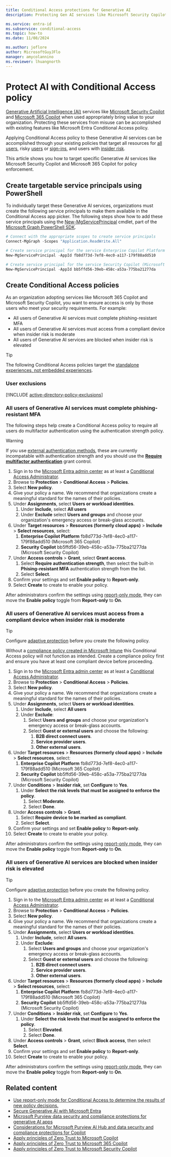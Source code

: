 ```yaml
---
title: Conditional Access protections for Generative AI
description: Protecting Gen AI services like Microsoft Security Copilot and Microsoft 365 Copilot with Conditional Access

ms.service: entra-id
ms.subservice: conditional-access
ms.topic: how-to
ms.date: 11/08/2024

ms.author: joflore
author: MicrosoftGuyJFlo
manager: amycolannino
ms.reviewer: lhuangnorth
---
```

# Protect AI with Conditional Access policy

[Generative Artificial Intelligence (AI)](/ai/playbook/technology-guidance/generative-ai/) services like [Microsoft Security Copilot](/copilot/security/microsoft-security-copilot) and [Microsoft 365 Copilot](/copilot/microsoft-365/) when used appropriately bring value to your organization. Protecting these services from misuse can be accomplished with existing features like Microsoft Entra Conditional Access policy.

Applying Conditional Access policy to these Generative AI services can be accomplished through your existing policies that target all resources for [all users](policy-all-users-mfa-strength.md), risky [users](policy-risk-based-user.md) or [sign-ins](policy-risk-based-sign-in.md), and users with [insider risk](policy-risk-based-insider-block.md). 

This article shows you how to target specific Generative AI services like Microsoft Security Copilot and Microsoft 365 Copilot for policy enforcement.

## Create targetable service principals using PowerShell

To individually target these Generative AI services, organizations must create the following service principals to make them available in the Conditional Access app picker. The following steps show how to add these service principals using the [New-MgServicePrincipal](/powershell/module/microsoft.graph.applications/new-mgserviceprincipal) cmdlet, part of the [Microsoft Graph PowerShell SDK](/powershell/microsoftgraph/installation).

```PowerShell
# Connect with the appropriate scopes to create service principals
Connect-MgGraph -Scopes "Application.ReadWrite.All"

# Create service principal for the service Enterprise Copilot Platform (Microsoft 365 Copilot)
New-MgServicePrincipal -AppId fb8d773d-7ef8-4ec0-a117-179f88add510

# Create service principal for the service Security Copilot (Microsoft Security Copilot) 
New-MgServicePrincipal -AppId bb5ffd56-39eb-458c-a53a-775ba21277da
```

## Create Conditional Access policies

As an organization adopting services like Microsoft 365 Copilot and Microsoft Security Copilot, you want to ensure access is only by those users who meet your security requirements. For example:

- All users of Generative AI services must complete phishing-resistant MFA
- All users of Generative AI services must access from a compliant device when insider risk is moderate
- All users of Generative AI services are blocked when insider risk is elevated 

> [!TIP]
> The following Conditional Access policies target the [standalone experiences, not embedded experiences](/copilot/security/experiences-security-copilot#standalone-and-embedded-experiences).

### User exclusions
[!INCLUDE [active-directory-policy-exclusions](~/includes/entra-policy-exclude-user.md)]

### All users of Generative AI services must complete phishing-resistant MFA

The following steps help create a Conditional Access policy to require all users do multifactor authentication using the authentication strength policy.

> [!WARNING]
> If you use [external authentication methods](/entra/identity/authentication/how-to-authentication-external-method-manage), these are currently incompatable with authentication strength and you should use the **[Require multifactor authentication](concept-conditional-access-grant.md#require-multifactor-authentication)** grant control.

1. Sign in to the [Microsoft Entra admin center](https://entra.microsoft.com) as at least a [Conditional Access Administrator](../role-based-access-control/permissions-reference.md#conditional-access-administrator).
1. Browse to **Protection** > **Conditional Access** > **Policies**.
1. Select **New policy**.
1. Give your policy a name. We recommend that organizations create a meaningful standard for the names of their policies.
1. Under **Assignments**, select **Users or workload identities**.
   1. Under **Include**, select **All users**
   1. Under **Exclude** select **Users and groups** and choose your organization's emergency access or break-glass accounts.
1. Under **Target resources** > **Resources (formerly cloud apps)** > **Include** > **Select resources**, select:
   1. **Enterprise Copilot Platform** fb8d773d-7ef8-4ec0-a117-179f88add510 (Microsoft 365 Copilot)
   1. **Security Copilot** bb5ffd56-39eb-458c-a53a-775ba21277da (Microsoft Security Copilot)
1. Under **Access controls** > **Grant**, select **Grant access**.
   1. Select **Require authentication strength**, then select the built-in **Phising-resistant MFA** authentication strength from the list.
   1. Select **Select**.
1. Confirm your settings and set **Enable policy** to **Report-only**.
1. Select **Create** to create to enable your policy.

After administrators confirm the settings using [report-only mode](howto-conditional-access-insights-reporting.md), they can move the **Enable policy** toggle from **Report-only** to **On**.

### All users of Generative AI services must access from a compliant device when insider risk is moderate

> [!TIP]
> Configure [adaptive protection](/purview/insider-risk-management-adaptive-protection) before you create the following policy.
> 
> Without a [compliance policy created in Microsoft Intune](/mem/intune/protect/create-compliance-policy) this Conditional Access policy will not function as intended. Create a compliance policy first and ensure you have at least one compliant device before proceeding.

1. Sign in to the [Microsoft Entra admin center](https://entra.microsoft.com) as at least a [Conditional Access Administrator](../role-based-access-control/permissions-reference.md#conditional-access-administrator).
1. Browse to **Protection** > **Conditional Access** > **Policies**.
1. Select **New policy**.
1. Give your policy a name. We recommend that organizations create a meaningful standard for the names of their policies.
1. Under **Assignments**, select **Users or workload identities**.
   1. Under **Include**, select **All users**
   1. Under **Exclude**:
      1. Select **Users and groups** and choose your organization's emergency access or break-glass accounts. 
      1. Select **Guest or external users** and choose the following:
         1. **B2B direct connect users**.
         1. **Service provider users**.
         1. **Other external users**.
1. Under **Target resources** > **Resources (formerly cloud apps)** > **Include** > **Select resources**, select:
   1. **Enterprise Copilot Platform** fb8d773d-7ef8-4ec0-a117-179f88add510 (Microsoft 365 Copilot)
   1. **Security Copilot** bb5ffd56-39eb-458c-a53a-775ba21277da (Microsoft Security Copilot)
1. Under **Conditions** > **Insider risk**, set **Configure** to **Yes**. 
   1. Under **Select the risk levels that must be assigned to enforce the policy**. 
      1. Select **Moderate**.
      1. Select **Done**.
1. Under **Access controls** > **Grant**.
   1. Select **Require device to be marked as compliant**.
   1. Select **Select**.
1. Confirm your settings and set **Enable policy** to **Report-only**.
1. Select **Create** to create to enable your policy.

After administrators confirm the settings using [report-only mode](howto-conditional-access-insights-reporting.md), they can move the **Enable policy** toggle from **Report-only** to **On**.

### All users of Generative AI services are blocked when insider risk is elevated 

> [!TIP]
> Configure [adaptive protection](/purview/insider-risk-management-adaptive-protection) before you create the following policy.

1. Sign in to the [Microsoft Entra admin center](https://entra.microsoft.com) as at least a [Conditional Access Administrator](../role-based-access-control/permissions-reference.md#conditional-access-administrator).
1. Browse to **Protection** > **Conditional Access** > **Policies**.
1. Select **New policy**.
1. Give your policy a name. We recommend that organizations create a meaningful standard for the names of their policies.
1. Under **Assignments**, select **Users or workload identities**.
   1. Under **Include**, select **All users**.
   1. Under **Exclude**:
      1. Select **Users and groups** and choose your organization's emergency access or break-glass accounts. 
      1. Select **Guest or external users** and choose the following:
         1. **B2B direct connect users**.
         1. **Service provider users**.
         1. **Other external users**.
1. Under **Target resources** > **Resources (formerly cloud apps)** > **Include** > **Select resources**, select:
   1. **Enterprise Copilot Platform** fb8d773d-7ef8-4ec0-a117-179f88add510 (Microsoft 365 Copilot)
   1. **Security Copilot** bb5ffd56-39eb-458c-a53a-775ba21277da (Microsoft Security Copilot)
1. Under **Conditions** > **Insider risk**, set **Configure** to **Yes**. 
   1. Under **Select the risk levels that must be assigned to enforce the policy**. 
      1. Select **Elevated**.
      1. Select **Done**.
1. Under **Access controls** > **Grant**, select **Block access**, then select **Select**.
1. Confirm your settings and set **Enable policy** to **Report-only**.
1. Select **Create** to create to enable your policy.

After administrators confirm the settings using [report-only mode](howto-conditional-access-insights-reporting.md), they can move the **Enable policy** toggle from **Report-only** to **On**.

## Related content

- [Use report-only mode for Conditional Access to determine the results of new policy decisions.](concept-conditional-access-report-only.md)
- [Secure Generative AI with Microsoft Entra](../../architecture/secure-generative-ai.md)
- [Microsoft Purview data security and compliance protections for generative AI apps](/purview/ai-microsoft-purview)
- [Considerations for Microsoft Purview AI Hub and data security and compliance protections for Copilot](/purview/ai-microsoft-purview-considerations)
- [Apply principles of Zero Trust to Microsoft Copilot](/security/zero-trust/copilots/zero-trust-microsoft-copilot)
- [Apply principles of Zero Trust to Microsoft 365 Copilot](/security/zero-trust/copilots/zero-trust-microsoft-365-copilot#step-2-deploy-or-validate-your-identity-and-access-policies)
- [Apply principles of Zero Trust to Microsoft Security Copilot](/security/zero-trust/copilots/zero-trust-microsoft-copilot-for-security)
